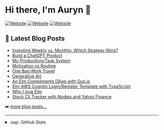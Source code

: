 # Hi there, I'm Auryn 👋 

[![Website](https://img.shields.io/website?label=blog.auryn.dev&style=for-the-badge&url=https%3A%2F%2Fblog.auryn.dev)](https://blog.auryn.dev)
[![Website](https://img.shields.io/website?label=compliments.dapp.auryn.dev&style=for-the-badge&url=https%3A%2F%2Fcompliments.dapp.auryn.dev)](https://compliments.dapp.auryn.dev)
[![Website](https://img.shields.io/website?label=aurynengel.com&style=for-the-badge&url=http%3A%2F%2Faurynengel.com)](http://aurynengel.com)

## 📕 Latest Blog Posts

- [Investing Weekly vs. Monthly: Which Strategy Wins?](https://blog.auryn.dev/posts/invest-weekly-or-monthly/)
- [Build a ChatGPT Product](https://blog.auryn.dev/posts/build-a-chatgpt-product/)
- [My Producitiviy/Task System](https://blog.auryn.dev/posts/my-producitiviy-system/)
- [Motivation vs Routine](https://blog.auryn.dev/posts/motivation-vs-routine/)
- [One Bag Work Travel](https://blog.auryn.dev/posts/one-bag-work-travel/)
- [Generative Art](https://blog.auryn.dev/posts/generative-art/)
- [An Elm Compliments DApp with Gun.js](https://blog.auryn.dev/posts/elm-dapp-gun-js/)
- [Elm AWS Cognito Login/Register Template with TypeScript](https://blog.auryn.dev/posts/elm-aws-cognito-template/)
- [Why I love Elm](https://blog.auryn.dev/posts/starting-with-elm/)
- [Stock Cli Tracker with Nodejs and Yahoo Finance](https://blog.auryn.dev/posts/stock-cli-tracker/)

➡️ [more blog posts...](https://blog.auryn.dev)

---

<details>
  <summary>:zap: GitHub Stats</summary>

  <img align="left" alt="auryn31's GitHub Stats" src="https://github-readme-stats.vercel.app/api?username=auryn31&show_icons=true&hide_border=false" />

</details>
